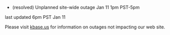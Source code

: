 
* (resolved) Unplanned site-wide outage Jan 11 1pm PST-5pm

last updated 6pm PST Jan 11

Please visit <a href="https://kbase.us">kbase.us</a> for information on outages not impacting our web site.
